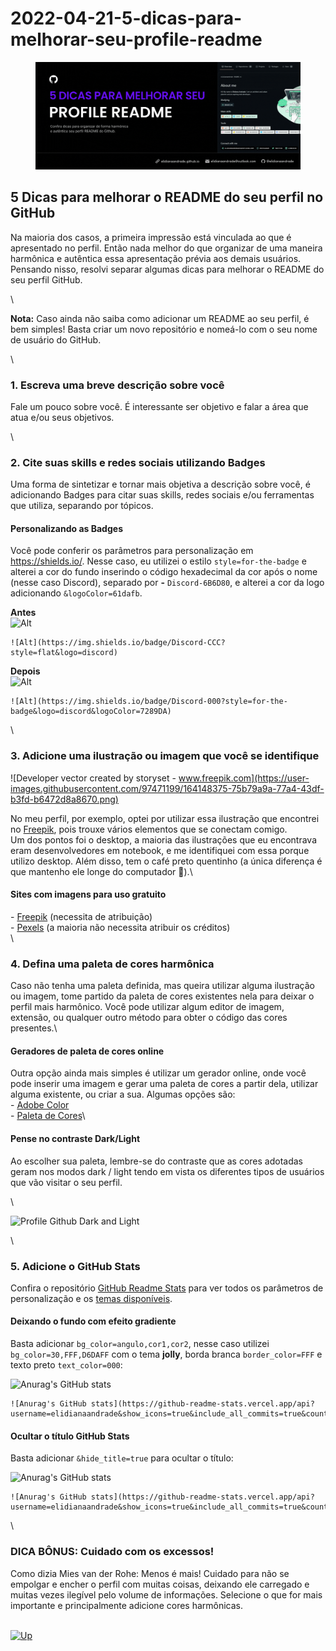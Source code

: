 # 2022-04-21-5-dicas-para-melhorar-seu-profile-readme

<figure><img src="../media/covers/capa-artigo-profile-readme.gif" alt=""><figcaption></figcaption></figure>

## 5 Dicas para melhorar o README do seu perfil no GitHub

Na maioria dos casos, a primeira impressão está vinculada ao que é apresentado no perfil. Então nada melhor do que organizar de uma maneira harmônica e autêntica essa apresentação prévia aos demais usuários. Pensando nisso, resolvi separar algumas dicas para melhorar o README do seu perfil GitHub.

\


**Nota:** Caso ainda não saiba como adicionar um README ao seu perfil, é bem simples! Basta criar um novo repositório e nomeá-lo com o seu nome de usuário do GitHub.

\


### 1. Escreva uma breve descrição sobre você <a href="#dica1" id="dica1"></a>

Fale um pouco sobre você. É interessante ser objetivo e falar a área que atua e/ou seus objetivos.

\


### 2. Cite suas skills e redes sociais utilizando Badges <a href="#dica2" id="dica2"></a>

Uma forma de sintetizar e tornar mais objetiva a descrição sobre você, é adicionando Badges para citar suas skills, redes sociais e/ou ferramentas que utiliza, separando por tópicos.

#### Personalizando as Badges

Você pode conferir os parâmetros para personalização em https://shields.io/. Nesse caso, eu utilizei o estilo `style=for-the-badge` e alterei a cor do fundo inserindo o código hexadecimal da cor após o nome (nesse caso Discord), separado por **-** `Discord-6B6D80`, e alterei a cor da logo adicionando `&logoColor=61dafb`.

**Antes**\
![Alt](https://img.shields.io/badge/Discord-CCC?style=flat\&logo=discord)

```
![Alt](https://img.shields.io/badge/Discord-CCC?style=flat&logo=discord)
```

**Depois**\
![Alt](https://img.shields.io/badge/Discord-000?style=for-the-badge\&logo=discord\&logoColor=7289DA)

```
![Alt](https://img.shields.io/badge/Discord-000?style=for-the-badge&logo=discord&logoColor=7289DA)
```

\


### 3. Adicione uma ilustração ou imagem que você se identifique <a href="#dica3" id="dica3"></a>

![Developer vector created by storyset - www.freepik.com](https://user-images.githubusercontent.com/97471199/164148375-75b79a9a-77a4-43df-b3fd-b6472d8a8670.png)

No meu perfil, por exemplo, optei por utilizar essa ilustração que encontrei no [Freepik](https://www.freepik.com/vectors/developer), pois trouxe vários elementos que se conectam comigo.\
Um dos pontos foi o desktop, a maioria das ilustrações que eu encontrava eram desenvolvedores em notebook, e me identifiquei com essa porque utilizo desktop. Além disso, tem o café preto quentinho (a única diferença é que mantenho ele longe do computador 🤣).\


#### Sites com imagens para uso gratuito

\- [Freepik](https://www.freepik.com/vectors/developer) (necessita de atribuição)\
\- [Pexels](https://www.pexels.com/) (a maioria não necessita atribuir os créditos)\
\


### 4. Defina uma paleta de cores harmônica <a href="#dica4" id="dica4"></a>

Caso não tenha uma paleta definida, mas queira utilizar alguma ilustração ou imagem, tome partido da paleta de cores existentes nela para deixar o perfil mais harmônico. Você pode utilizar algum editor de imagem, extensão, ou qualquer outro método para obter o código das cores presentes.\


#### Geradores de paleta de cores online

Outra opção ainda mais simples é utilizar um gerador online, onde você pode inserir uma imagem e gerar uma paleta de cores a partir dela, utilizar alguma existente, ou criar a sua. Algumas opções são:\
\- [Adobe Color](https://color.adobe.com/pt/create/color-wheel)\
\- [Paleta de Cores](https://paletadecores.com/)\


#### Pense no contraste Dark/Light

Ao escolher sua paleta, lembre-se do contraste que as cores adotadas geram nos modos dark / light tendo em vista os diferentes tipos de usuários que vão visitar o seu perfil.

\


![Profile Github Dark and Light](https://user-images.githubusercontent.com/97471199/176912546-f6703719-250b-4c91-b2be-bdf22d144ea5.png)

\


### 5. Adicione o GitHub Stats <a href="#dica5" id="dica5"></a>

Confira o repositório [GitHub Readme Stats](https://github.com/anuraghazra/github-readme-stats) para ver todos os parâmetros de personalização e os [temas disponíveis](https://github.com/anuraghazra/github-readme-stats/blob/master/themes/README.md).

#### Deixando o fundo com efeito gradiente

Basta adicionar `bg_color=angulo,cor1,cor2`, nesse caso utilizei `bg_color=30,FFF,D6DAFF` com o tema **jolly**, borda branca `border_color=FFF` e texto preto `text_color=000`:

![Anurag's GitHub stats](https://github-readme-stats.vercel.app/api?username=elidianaandrade\&show\_icons=true\&include\_all\_commits=true\&count\_private=true\&bg\_color=30,FFF,D6DAFF\&border\_color=FFF\&text\_color=000\&theme=jolly)

```
![Anurag's GitHub stats](https://github-readme-stats.vercel.app/api?username=elidianaandrade&show_icons=true&include_all_commits=true&count_private=true&bg_color=30,FFF,D6DAFF&border_color=FFF&text_color=000&theme=jolly)
```

#### Ocultar o título GitHub Stats

Basta adicionar `&hide_title=true` para ocultar o título:

![Anurag's GitHub stats](https://github-readme-stats.vercel.app/api?username=elidianaandrade\&show\_icons=true\&include\_all\_commits=true\&count\_private=true\&bg\_color=30,FFF,D6DAFF\&border\_color=FFF\&text\_color=000\&theme=jolly\&hide\_title=true)

```
![Anurag's GitHub stats](https://github-readme-stats.vercel.app/api?username=elidianaandrade&show_icons=true&include_all_commits=true&count_private=true&bg_color=30,FFF,D6DAFF&border_color=FFF&text_color=000&theme=jolly&hide_title=true)
```

\


### DICA BÔNUS: Cuidado com os excessos! <a href="#dica5" id="dica5"></a>

Como dizia Mies van der Rohe: Menos é mais! Cuidado para não se empolgar e encher o perfil com muitas coisas, deixando ele carregado e muitas vezes ilegível pelo volume de informações. Selecione o que for mais importante e principalmente adicione cores harmônicas.

\
[![Up](https://raw.githubusercontent.com/FortAwesome/Font-Awesome/6.x/svgs/solid/angle-up.svg)](2022-04-21-5-dicas-para-melhorar-seu-profile-readme.md#top)
